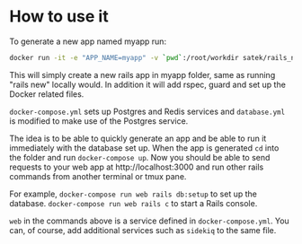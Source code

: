 # How to use it

To generate a new app named myapp run:
```sh
docker run -it -e "APP_NAME=myapp" -v `pwd`:/root/workdir satek/rails_new
```

This will simply create a new rails app in myapp folder, same as running "rails new" locally would.
In addition it will add rspec, guard and set up the Docker related files.

`docker-compose.yml` sets up Postgres and Redis services and `database.yml` is modified to make use of the Postgres service.


The idea is to be able to quickly generate an app and be able to run it immediately with the database set up.
When the app is generated `cd` into the folder and run `docker-compose up`. Now you should be able to send requests to your web app at http://localhost:3000 and run other rails commands from another terminal or tmux pane.

For example, `docker-compose run web rails db:setup` to set up the database. `docker-compose run web rails c` to start a Rails console.

`web` in the commands above is a service defined in `docker-compose.yml`. You can, of course, add additional services such as `sidekiq` to the same file.
